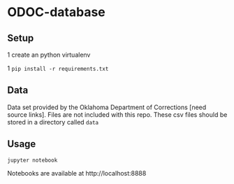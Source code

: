 # ODOC-database


## Setup

1 create an python virtualenv

1 `pip install -r requirements.txt`

## Data

Data set provided by the Oklahoma Department of Corrections [need source links].
Files are not included with this repo. These csv files should be stored in a directory called `data`

## Usage

`jupyter notebook`

Notebooks are available at http://localhost:8888
